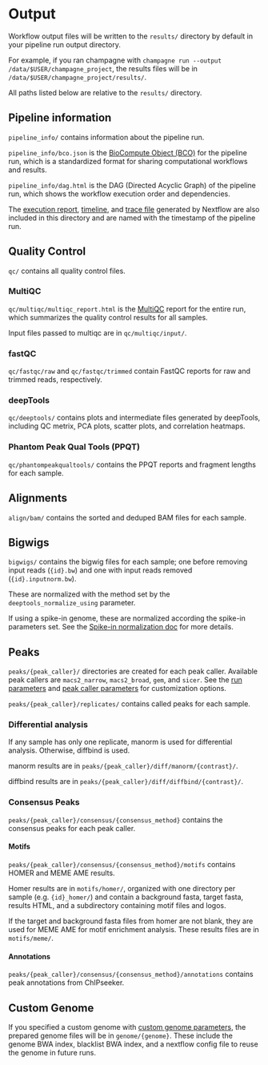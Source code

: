 # Output

Workflow output files will be written to the `results/` directory by default in your pipeline run output directory.

For example, if you ran champagne with `champagne run --output /data/$USER/champagne_project`, the results files will be in `/data/$USER/champagne_project/results/`.

All paths listed below are relative to the `results/` directory.

## Pipeline information

`pipeline_info/` contains information about the pipeline run.

`pipeline_info/bco.json` is the [BioCompute Object (BCO)](https://biocomputeobject.org/) for the pipeline run,
which is a standardized format for sharing computational workflows and results.

`pipeline_info/dag.html` is the DAG (Directed Acyclic Graph) of the pipeline
run, which shows the workflow execution order and dependencies.

The [execution
report](https://www.nextflow.io/docs/latest/reports.html#execution-report),
[timeline](https://www.nextflow.io/docs/latest/reports.html#execution-timeline),
and [trace file](https://www.nextflow.io/docs/latest/reports.html#trace-file)
generated by Nextflow are also included in this directory and are named with the
timestamp of the pipeline run.

## Quality Control

`qc/` contains all quality control files.

### MultiQC

`qc/multiqc/multiqc_report.html` is the [MultiQC](https://seqera.io/multiqc/)
report for the entire run, which summarizes the quality control results for all
samples.

Input files passed to multiqc are in `qc/multiqc/input/`.

### fastQC

`qc/fastqc/raw` and `qc/fastqc/trimmed` contain FastQC reports for raw and
trimmed reads, respectively.

### deepTools

`qc/deeptools/` contains plots and intermediate files generated by deepTools,
including QC metrix, PCA plots, scatter plots, and correlation heatmaps.

### Phantom Peak Qual Tools (PPQT)

`qc/phantompeakqualtools/` contains the PPQT reports and fragment lengths for
each sample.

## Alignments

`align/bam/` contains the sorted and deduped BAM files for each sample.

## Bigwigs

`bigwigs/` contains the bigwig files for each sample; one before removing input
reads (`{id}.bw`) and one with input reads removed (`{id}.inputnorm.bw`).

These are normalized with the method set by the `deeptools_normalize_using` parameter.

If using a spike-in genome, these are normalized according the spike-in
parameters set. See the [Spike-in normalization doc](/guide/spikein.md) for more
details.

## Peaks

`peaks/{peak_caller}/` directories are created for each peak caller. Available
peak callers are `macs2_narrow`, `macs2_broad`, `gem`, and `sicer`. See the [run
parameters](/guide/params.md#run-control) and [peak caller
parameters](/guide/params.md#peak-caller) for customization options.

`peaks/{peak_caller}/replicates/` contains called peaks for each sample.

### Differential analysis

If any sample has only one replicate, manorm is used for differential analysis.
Otherwise, diffbind is used.

manorm results are in `peaks/{peak_caller}/diff/manorm/{contrast}/`.

diffbind results are in `peaks/{peak_caller}/diff/diffbind/{contrast}/`.

### Consensus Peaks

`peaks/{peak_caller}/consensus/{consensus_method}` contains the consensus peaks for each peak caller.

#### Motifs

`peaks/{peak_caller}/consensus/{consensus_method}/motifs` contains HOMER and MEME AME results.

Homer results are in `motifs/homer/`, organized with one directory per sample
(e.g. `{id}_homer/`) and contain a background fasta, target fasta, results HTML,
and a subdirectory containing motif files and logos.

If the target and background fasta files from homer are not blank, they are used
for MEME AME for motif enrichment analysis. These results files are in
`motifs/meme/`.

#### Annotations

`peaks/{peak_caller}/consensus/{consensus_method}/annotations` contains peak annotations from ChIPseeker.

## Custom Genome

If you specified a custom genome with [custom genome
parameters](/guide/params.md#custom-genome-options), the prepared genome files
will be in `genome/{genome}`. These include the genome BWA index, blacklist BWA
index, and a nextflow config file to reuse the genome in future runs.
